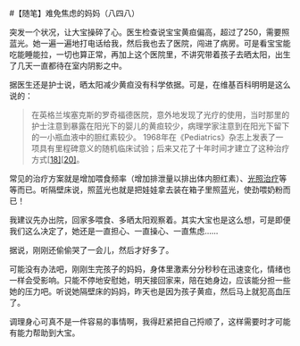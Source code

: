 #【随笔】难免焦虑的妈妈（八四八）

突发一个状况，让大宝操碎了心。医生检查说宝宝黄疸偏高，超过了250，需要照蓝光。她一遍一遍地打电话给我，然后我也去了医院，闯进了病房。可是看宝宝能吃能睡能拉，一切也算正常，再加上这个医院里，不讲究带着孩子去晒太阳，出生了几天一直都待在室内阴影之中。

据医生还是护士说，晒太阳减少黄疸没有科学依据。可是，在维基百科明明是这么说的：

> 在英格兰埃塞克斯的罗奇福德医院，意外地发现了光疗的使用，当时那里的护士注意到暴露在阳光下的婴儿的黄疸较少，病理学家注意到在阳光下留下的一小瓶血液中的胆红素较少。 1968年在《Pediatrics》杂志上发表了一项具有里程碑意义的随机临床试验；后来又花了十年时间才建立了这种治疗方式[[18\]](https://zh.wikipedia.org/wiki/新生兒黃疸#cite_note-SBM-18)[[20\]](https://zh.wikipedia.org/wiki/新生兒黃疸#cite_note-20)。

常见的治疗方案就是增加喂食频率（增加排泄量以排出体内胆红素）、[光照治疗](https://zh.wikipedia.org/wiki/光照治療)等等而已。听隔壁床说，照蓝光也就是把娃娃拿去装在箱子里照蓝光，使劲喂奶粉而已！

我建议先办出院，回家多喂食、多晒太阳观察着。其实大宝也是这么想，可是即便我们这么决定了，她还是一直担心、一直操心、一直焦虑……

据说，刚刚还偷偷哭了一会儿，然后才好多了。

可能没有办法吧，刚刚生完孩子的妈妈，身体里激素分分秒秒在迅速变化，情绪也一样会受影响。只能不停地安慰她，明天接回家来，陪在她身边，应该能分担一些她的压力吧。听说她隔壁床的妈妈，昨天也是因为孩子黄疸，然后马上就犯高血压了。

调理身心可真不是一件容易的事情啊，我得赶紧把自己捋顺了，这样需要时才可能有能力帮助到大宝。

